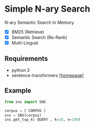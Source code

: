 # Simple N-ary Search
N-ary Semantic Search In Memory

-[x] BM25 (Retrieve)
-[x] Semantic Search (Re-Rank)
-[x] Multi-Lingual

## Requirements
- python 3
- sentence-transformers [[homepage]](https://github.com/UKPLab/sentence-transformers)

## Example
```python
from sns import SNS

corpus = [ CORPUS ]
sns = SNS(corpus)
sns.get_top_k( QUERY , k=10, n=100)

```